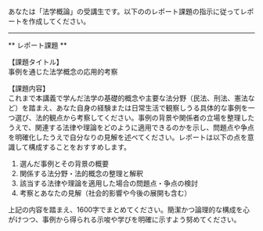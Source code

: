 あなたは「法学概論」の受講生です。以下ののレポート課題の指示に従ってレポートを作成してください。

---------------------------------------
** レポート課題 **

【課題タイトル】  
事例を通じた法学概念の応用的考察

【課題内容】  
これまで本講義で学んだ法学の基礎的概念や主要な法分野（民法、刑法、憲法など）を踏まえ、あなた自身の経験または日常生活で観察しうる具体的な事例を一つ選び、法的観点から考察してください。事例の背景や関係者の立場を整理したうえで、関連する法律や理論をどのように適用できるのかを示し、問題点や争点を明確化したうえで自分なりの見解を述べてください。レポートは以下の点を意識して構成することをおすすめします。

1) 選んだ事例とその背景の概要  
2) 関係する法分野・法的概念の整理と解釈  
3) 該当する法律や理論を適用した場合の問題点・争点の検討  
4) 考察とあなたの見解（社会的影響や今後の展開も含む）  

上記の内容を踏まえ、1600字でまとめてください。簡潔かつ論理的な構成を心がけつつ、事例から得られる示唆や学びを明確に示すよう努めてください。